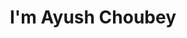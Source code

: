 ---
title : "I'm Ayush Choubey"
# full screen navigation
first_name : "Ayush"
last_name : "Choubey"
bg_image : "images/backgrounds/full-nav-bg.jpg"
# animated text loop
occupations:
- "Backend Developer"
- "Engineering Manger"
- "Tech Evangelist"
- "Story Teller"

# slider background image loop
slider_images:
- "images/slider/cloud-leader.webp"
- "images/slider/os-process.jpg"
- "images/slider/collaboration.jpg"
- "images/slider/coffee.jpg"

# button
button:
  enable : true
  label : "Contact ME"
  link : "#contact"


# custom style
custom_class: "" 
custom_attributes: "" 
custom_css: ""

---